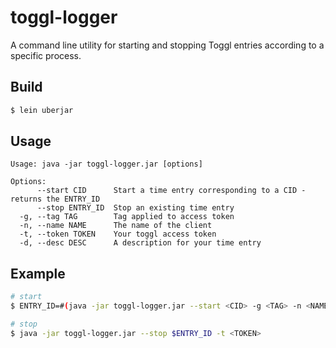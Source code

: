 # toggl-logger

A command line utility for starting and stopping Toggl entries according to a specific process.

## Build

```bash
$ lein uberjar
```

## Usage
```
Usage: java -jar toggl-logger.jar [options]

Options:
      --start CID      Start a time entry corresponding to a CID - returns the ENTRY_ID
      --stop ENTRY_ID  Stop an existing time entry
  -g, --tag TAG        Tag applied to access token
  -n, --name NAME      The name of the client
  -t, --token TOKEN    Your toggl access token
  -d, --desc DESC      A description for your time entry
```

## Example

```bash
# start
$ ENTRY_ID=#(java -jar toggl-logger.jar --start <CID> -g <TAG> -n <NAME> -d <DESC> -t <TOKEN>)

# stop
$ java -jar toggl-logger.jar --stop $ENTRY_ID -t <TOKEN>
```
